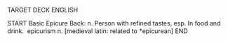 TARGET DECK
ENGLISH

START
Basic
Epicure
Back: n. Person with refined tastes, esp. In food and drink.  epicurism n. [medieval latin: related to *epicurean]
END
